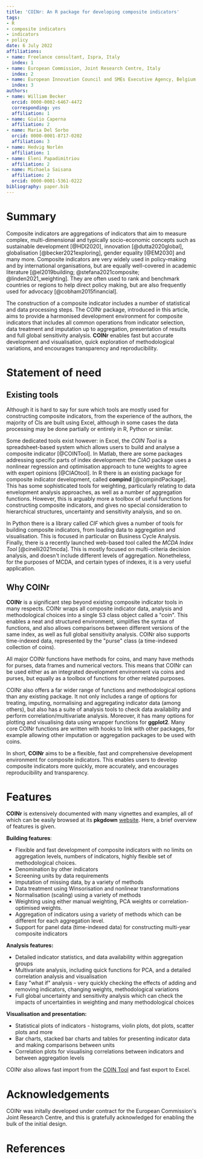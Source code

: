 ```yaml
---
title: 'COINr: An R package for developing composite indicators'
tags:
- R
- composite indicators
- indicators
- policy
date: 6 July 2022
affiliations:
- name: Freelance consultant, Ispra, Italy
  index: 1
- name: European Commission, Joint Research Centre, Italy
  index: 2
- name: European Innovation Council and SMEs Executive Agency, Belgium
  index: 3
authors:
- name: William Becker
  orcid: 0000-0002-6467-4472
  corresponding: yes
  affiliation: 1
- name: Giulio Caperna
  affiliation: 2
- name: Maria Del Sorbo
  orcid: 0000-0001-8717-0202
  affiliation: 3
- name: Hedvig Norlén
  affiliation: 1
- name: Eleni Papadimitriou
  affiliation: 2
- name: Michaela Saisana
  affiliation: 2
  orcid: 0000-0001-5361-0222
bibliography: paper.bib
---
```


# Summary

Composite indicators are aggregations of indicators that aim to measure complex, multi-dimensional and typically socio-economic concepts such as sustainable development [@HDI2020], innovation [@dutta2020global], globalisation [@becker2021exploring], gender equality [@EM2030] and many more. Composite indicators are very widely used in policy-making and by international organisations, but are equally well-covered in academic literature [@el2019building; @stefana2021composite; @linden2021_weighting]. They are often used to rank and benchmark countries or regions to help direct policy making, but are also frequently used for advocacy [@cobham2015financial].

The construction of a composite indicator includes a number of statistical and data processing steps. The COINr package, introduced in this article, aims to provide a harmonised development environment for composite indicators that includes all common operations from indicator selection, data treatment and imputation up to aggregation, presentation of results and full global sensitivity analysis. **COINr** enables fast but accurate development and visualisation, quick exploration of methodological variations, and encourages transparency and reproducibility.

# Statement of need

## Existing tools

Although it is hard to say for sure which tools are mostly used for constructing composite indicators, from the experience of the authors, the majority of CIs are built using Excel, although in some cases the data processing may be done partially or entirely in R, Python or similar.

Some dedicated tools exist however: in Excel, the *COIN Tool* is a spreadsheet-based system which allows users to build and analyse a composite indicator [@COINTool]. In Matlab, there are some packages addressing specific parts of index development: the *CIAO* package uses a nonlinear regression and optimisation approach to tune weights to agree with expert opinions [@CIAOtool]. In R there is an existing package for composite indicator development, called **compind** [@compindPackage]. This has some sophisticated tools for weighting, particularly relating to data envelopment analysis approaches, as well as a number of aggregation functions. However, this is arguably more a toolbox of useful functions for constructing composite indicators, and gives no special consideration to hierarchical structures, uncertainty and sensitivity analysis, and so on.

In Python there is a library called *CIF* which gives a number of tools for building composite indicators, from loading data to aggregation and visualisation. This is focused in particular on Business Cycle Analysis. Finally, there is a recently launched web-based tool called the *MCDA Index Tool* [@cinelli2021mcda]. This is mostly focused on multi-criteria decision analysis, and doesn't include different levels of aggregation. Nonetheless, for the purposes of MCDA, and certain types of indexes, it is a very useful application.

## Why COINr

**COINr** is a significant step beyond existing composite indicator tools in many respects. COINr wraps all composite indicator data, analysis and methodological choices into a single S3 class object called a "coin". This enables a neat and structured environment, simplifies the syntax of functions, and also allows comparisons between different versions of the same index, as well as full global sensitivity analysis. COINr also supports time-indexed data, represented by the "purse" class (a time-indexed collection of coins).

All major COINr functions have methods for coins, and many have methods for purses, data frames and numerical vectors. This means that COINr can be used either as an integrated development environment via coins and purses, but equally as a toolbox of functions for other related purposes.

COINr also offers a far wider range of functions and methodological options than any existing package. It not only includes a range of options for treating, imputing, normalising and aggregating indicator data (among others), but also has a suite of analysis tools to check data availability and perform correlation/multivariate analysis. Moreover, it has many options for plotting and visualising data using wrapper functions for **ggplot2**. Many core COINr functions are written with hooks to link with other packages, for example allowing other imputation or aggregation packages to be used with coins.

In short, **COINr** aims to be a flexible, fast and comprehensive development environment for composite indicators. This enables users to develop composite indicators more quickly, more accurately, and encourages reproducibility and transparency.

# Features

**COINr** is extensively documented with many vignettes and examples, all of which can be easily browsed at its **pkgdown** [website](https://bluefoxr.github.io/COINr/). Here, a brief overview of features is given.

**Building features**:

* Flexible and fast development of composite indicators with no limits on aggregation levels, numbers of indicators, highly flexible set of methodological choices.
* Denomination by other indicators
* Screening units by data requirements
* Imputation of missing data, by a variety of methods
* Data treatment using Winsorisation and nonlinear transformations
* Normalisation (scaling) using a variety of methods 
* Weighting using either manual weighting, PCA weights or correlation-optimised weights.
* Aggregation of indicators using a variety of methods which can be different for each aggregation level.
* Support for panel data (time-indexed data) for constructing multi-year composite indicators

**Analysis features:**

* Detailed indicator statistics, and data availability within aggregation groups
* Multivariate analysis, including quick functions for PCA, and a detailed correlation analysis and visualisation
* Easy "what if" analysis - very quickly checking the effects of adding and removing indicators, changing weights, methodological variations
* Full global uncertainty and sensitivity analysis which can check the impacts of uncertainties in weighting and many methodological choices

**Visualisation and presentation:**

* Statistical plots of indicators - histograms, violin plots, dot plots, scatter plots and more
* Bar charts, stacked bar charts and tables for presenting indicator data and making comparisons between units
* Correlation plots for visualising correlations between indicators and between aggregation levels

COINr also allows fast import from the [COIN Tool](https://knowledge4policy.ec.europa.eu/composite-indicators/coin-tool_en) and fast export to Excel.

# Acknowledgements

COINr was initally developed under contract for the European Commission's Joint Research Centre, and this is gratefully acknowledged for enabling the bulk of the initial design.

# References
